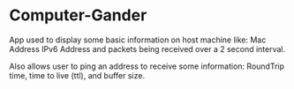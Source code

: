 # Computer-Gander

App used to display some basic information on host machine like:
Mac Address
IPv6 Address
and packets being received over a 2 second interval.

Also allows user to ping an address to receive some information:
RoundTrip time,
time to live (ttl),
and buffer size.